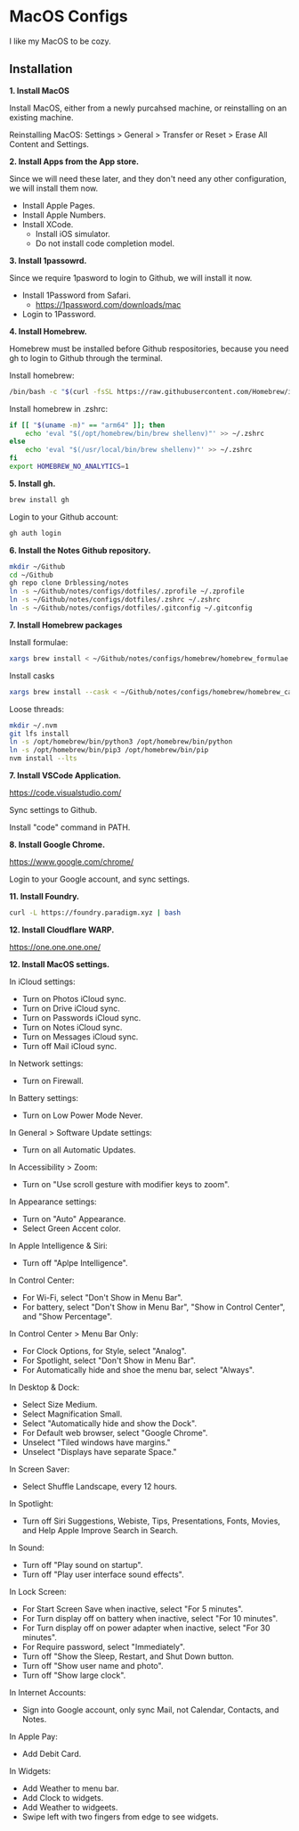 # MacOS Configs

I like my MacOS to be cozy.

## Installation

**1. Install MacOS**

Install MacOS, either from a newly purcahsed machine, or reinstalling on an existing machine.

Reinstalling MacOS: Settings > General > Transfer or Reset > Erase All Content and Settings.

**2. Install Apps from the App store.**

Since we will need these later, and they don't need any other configuration, we will install them now.

- Install Apple Pages.
- Install Apple Numbers.
- Install XCode.
  - Install iOS simulator.
  - Do not install code completion model.

**3. Install 1passowrd.**

Since we require 1pasword to login to Github, we will install it now.

- Install 1Password from Safari.
  - https://1password.com/downloads/mac
- Login to 1Password.

**4. Install Homebrew.**

Homebrew must be installed before Github respositories, because you need gh to login to Github through the terminal.

Install homebrew:

```zsh
/bin/bash -c "$(curl -fsSL https://raw.githubusercontent.com/Homebrew/install/HEAD/install.sh)"
```

Install homebrew in .zshrc:

```zsh
if [[ "$(uname -m)" == "arm64" ]]; then
    echo 'eval "$(/opt/homebrew/bin/brew shellenv)"' >> ~/.zshrc
else
    echo 'eval "$(/usr/local/bin/brew shellenv)"' >> ~/.zshrc
fi
export HOMEBREW_NO_ANALYTICS=1
```

**5. Install gh.**

```zsh
brew install gh
```

Login to your Github account:

```zsh
gh auth login
```

**6. Install the Notes Github repository.**

```zsh
mkdir ~/Github
cd ~/Github
gh repo clone Drblessing/notes
ln -s ~/Github/notes/configs/dotfiles/.zprofile ~/.zprofile
ln -s ~/Github/notes/configs/dotfiles/.zshrc ~/.zshrc
ln -s ~/Github/notes/configs/dotfiles/.gitconfig ~/.gitconfig
```

**7. Install Homebrew packages**

Install formulae:

```zsh
xargs brew install < ~/Github/notes/configs/homebrew/homebrew_formulae.txt
```

Install casks

```zsh
xargs brew install --cask < ~/Github/notes/configs/homebrew/homebrew_casks.txt
```

Loose threads:

```zsh
mkdir ~/.nvm
git lfs install
ln -s /opt/homebrew/bin/python3 /opt/homebrew/bin/python
ln -s /opt/homebrew/bin/pip3 /opt/homebrew/bin/pip
nvm install --lts
```

**7. Install VSCode Application.**

https://code.visualstudio.com/

Sync settings to Github.

Install "code" command in PATH.

**8. Install Google Chrome.**

https://www.google.com/chrome/

Login to your Google account, and sync settings.

**11. Install Foundry.**

```zsh
curl -L https://foundry.paradigm.xyz | bash
```

**12. Install Cloudflare WARP.**

https://one.one.one.one/

**12. Install MacOS settings.**

In iCloud settings:

- Turn on Photos iCloud sync.
- Turn on Drive iCloud sync.
- Turn on Passwords iCloud sync.
- Turn on Notes iCloud sync.
- Turn on Messages iCloud sync.
- Turn off Mail iCloud sync.

In Network settings:

- Turn on Firewall.

In Battery settings:

- Turn on Low Power Mode Never.

In General > Software Update settings:

- Turn on all Automatic Updates.

In Accessibility > Zoom:

- Turn on "Use scroll gesture with modifier keys to zoom".

In Appearance settings:

- Turn on "Auto" Appearance.
- Select Green Accent color.

In Apple Intelligence & Siri:

- Turn off "Aplpe Intelligence".

In Control Center:

- For Wi-Fi, select "Don't Show in Menu Bar".
- For battery, select "Don't Show in Menu Bar", "Show in Control Center", and "Show Percentage".

In Control Center > Menu Bar Only:

- For Clock Options, for Style, select "Analog".
- For Spotlight, select "Don't Show in Menu Bar".
- For Automatically hide and shoe the menu bar, select "Always".

In Desktop & Dock:

- Select Size Medium.
- Select Magnification Small.
- Select "Automatically hide and show the Dock".
- For Default web browser, select "Google Chrome".
- Unselect "Tiled windows have margins."
- Unselect "Displays have separate Space."

In Screen Saver:

- Select Shuffle Landscape, every 12 hours.

In Spotlight:

- Turn off Siri Suggestions, Webiste, Tips, Presentations, Fonts, Movies, and Help Apple Improve Search in Search.

In Sound:

- Turn off "Play sound on startup".
- Turn off "Play user interface sound effects".

In Lock Screen:

- For Start Screen Save when inactive, select "For 5 minutes".
- For Turn display off on battery when inactive, select "For 10 minutes".
- For Turn display off on power adapter when inactive, select "For 30 minutes".
- For Require password, select "Immediately".
- Turn off "Show the Sleep, Restart, and Shut Down button.
- Turn off "Show user name and photo".
- Turn off "Show large clock".

In Internet Accounts:

- Sign into Google account, only sync Mail, not Calendar, Contacts, and Notes.

In Apple Pay:

- Add Debit Card.

In Widgets:

- Add Weather to menu bar.
- Add Clock to widgets.
- Add Weather to widgeets.
- Swipe left with two fingers from edge to see widgets.

```

```
